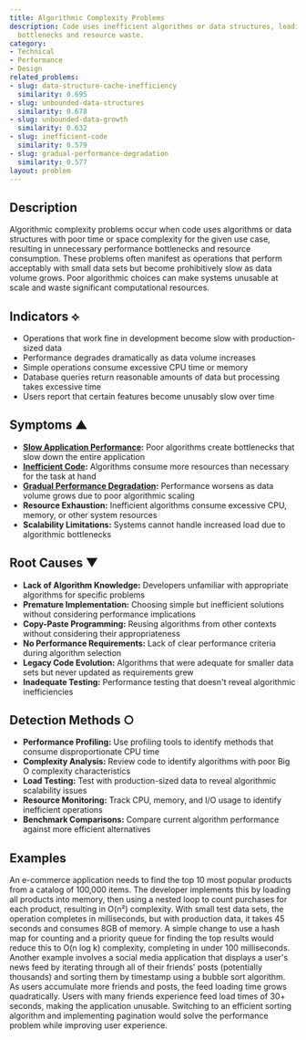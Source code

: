 ```yaml
---
title: Algorithmic Complexity Problems
description: Code uses inefficient algorithms or data structures, leading to performance
  bottlenecks and resource waste.
category:
- Technical
- Performance
- Design
related_problems:
- slug: data-structure-cache-inefficiency
  similarity: 0.695
- slug: unbounded-data-structures
  similarity: 0.678
- slug: unbounded-data-growth
  similarity: 0.632
- slug: inefficient-code
  similarity: 0.579
- slug: gradual-performance-degradation
  similarity: 0.577
layout: problem
---
```


## Description

Algorithmic complexity problems occur when code uses algorithms or data structures with poor time or space complexity for the given use case, resulting in unnecessary performance bottlenecks and resource consumption. These problems often manifest as operations that perform acceptably with small data sets but become prohibitively slow as data volume grows. Poor algorithmic choices can make systems unusable at scale and waste significant computational resources.

## Indicators ⟡
- Operations that work fine in development become slow with production-sized data
- Performance degrades dramatically as data volume increases
- Simple operations consume excessive CPU time or memory
- Database queries return reasonable amounts of data but processing takes excessive time
- Users report that certain features become unusably slow over time

## Symptoms ▲
- **[Slow Application Performance](slow-application-performance.md):** Poor algorithms create bottlenecks that slow down the entire application
- **[Inefficient Code](inefficient-code.md):** Algorithms consume more resources than necessary for the task at hand
- **[Gradual Performance Degradation](gradual-performance-degradation.md):** Performance worsens as data volume grows due to poor algorithmic scaling
- **Resource Exhaustion:** Inefficient algorithms consume excessive CPU, memory, or other system resources
- **Scalability Limitations:** Systems cannot handle increased load due to algorithmic bottlenecks

## Root Causes ▼
- **Lack of Algorithm Knowledge:** Developers unfamiliar with appropriate algorithms for specific problems
- **Premature Implementation:** Choosing simple but inefficient solutions without considering performance implications
- **Copy-Paste Programming:** Reusing algorithms from other contexts without considering their appropriateness
- **No Performance Requirements:** Lack of clear performance criteria during algorithm selection
- **Legacy Code Evolution:** Algorithms that were adequate for smaller data sets but never updated as requirements grew
- **Inadequate Testing:** Performance testing that doesn't reveal algorithmic inefficiencies

## Detection Methods ○
- **Performance Profiling:** Use profiling tools to identify methods that consume disproportionate CPU time
- **Complexity Analysis:** Review code to identify algorithms with poor Big O complexity characteristics
- **Load Testing:** Test with production-sized data to reveal algorithmic scalability issues
- **Resource Monitoring:** Track CPU, memory, and I/O usage to identify inefficient operations
- **Benchmark Comparisons:** Compare current algorithm performance against more efficient alternatives

## Examples

An e-commerce application needs to find the top 10 most popular products from a catalog of 100,000 items. The developer implements this by loading all products into memory, then using a nested loop to count purchases for each product, resulting in O(n²) complexity. With small test data sets, the operation completes in milliseconds, but with production data, it takes 45 seconds and consumes 8GB of memory. A simple change to use a hash map for counting and a priority queue for finding the top results would reduce this to O(n log k) complexity, completing in under 100 milliseconds. Another example involves a social media application that displays a user's news feed by iterating through all of their friends' posts (potentially thousands) and sorting them by timestamp using a bubble sort algorithm. As users accumulate more friends and posts, the feed loading time grows quadratically. Users with many friends experience feed load times of 30+ seconds, making the application unusable. Switching to an efficient sorting algorithm and implementing pagination would solve the performance problem while improving user experience.
